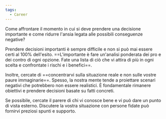 ```yaml
---
tags:
  - Career
---
```

Come affrontare il momento in cui si deve prendere una decisione importante e come ridurre l'ansia legata alle possibili conseguenze negative?

Prendere decisioni importanti è sempre difficile e non si può mai essere certi al 100% dell'esito. ==L'importante è fare un'analisi ponderata dei pro e dei contro di ogni opzione. Fate una lista di ciò che vi attira di più in ogni scelta e confrontate i rischi e i benefici==.

Inoltre, cercate di ==concentrarvi sulla situazione reale e non sulle vostre paure immaginarie==. Spesso, la nostra mente tende a proiettare scenari negativi che potrebbero non essere realistici. È fondamentale rimanere obiettivi e prendere decisioni basate su fatti concreti.

Se possibile, cercate il parere di chi vi conosce bene e vi può dare un punto di vista esterno. Discutere la vostra situazione con persone fidate può fornirvi preziosi spunti e supporto.